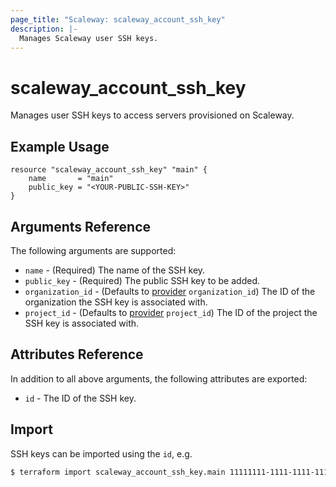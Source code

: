 ```yaml
---
page_title: "Scaleway: scaleway_account_ssh_key"
description: |-
  Manages Scaleway user SSH keys.
---
```


# scaleway_account_ssh_key

Manages user SSH keys to access servers provisioned on Scaleway.

## Example Usage

```hcl
resource "scaleway_account_ssh_key" "main" {
    name 	   = "main"
    public_key = "<YOUR-PUBLIC-SSH-KEY>"
}
```

## Arguments Reference

The following arguments are supported:

- `name` - (Required) The name of the SSH key.
- `public_key` - (Required) The public SSH key to be added.
- `organization_id` - (Defaults to [provider](../index.md#organization_id) `organization_id`) The ID of the organization the SSH key is associated with.
- `project_id` - (Defaults to [provider](../index.md#project_id) `project_id`) The ID of the project the SSH key is associated with.

## Attributes Reference

In addition to all above arguments, the following attributes are exported:

- `id` - The ID of the SSH key.

## Import

SSH keys can be imported using the `id`, e.g.

```bash
$ terraform import scaleway_account_ssh_key.main 11111111-1111-1111-1111-111111111111
```
